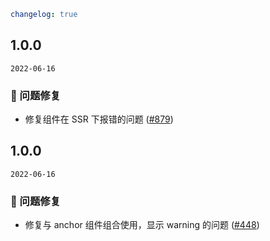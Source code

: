 ```yaml
changelog: true
```

## 1.0.0

`2022-06-16`

### 🐛 问题修复

- 修复组件在 SSR 下报错的问题 ([#879](https://github.com/mb-design/mb-design-vue/pull/879))


## 1.0.0

`2022-06-16`

### 🐛 问题修复

- 修复与 anchor 组件组合使用，显示 warning 的问题 ([#448](https://github.com/mb-design/mb-design-vue/pull/448))

